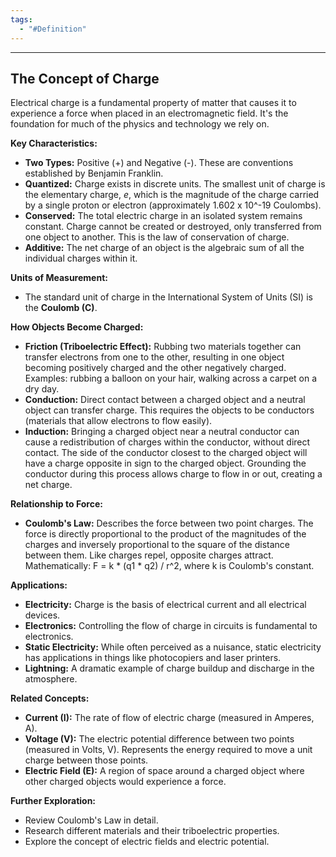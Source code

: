 ```yaml
---
tags:
  - "#Definition"
---
```

---  
## The Concept of Charge  
  
Electrical charge is a fundamental property of matter that causes it to experience a force when placed in an electromagnetic field.  It's the foundation for much of the physics and technology we rely on.  
  
**Key Characteristics:**  
  
*   **Two Types:** Positive (+) and Negative (-). These are conventions established by Benjamin Franklin.  
*   **Quantized:** Charge exists in discrete units. The smallest unit of charge is the elementary charge, *e*, which is the magnitude of the charge carried by a single proton or electron (approximately 1.602 x 10^-19 Coulombs).  
*   **Conserved:**  The total electric charge in an isolated system remains constant. Charge cannot be created or destroyed, only transferred from one object to another. This is the law of conservation of charge.  
*   **Additive:**  The net charge of an object is the algebraic sum of all the individual charges within it.  
  
**Units of Measurement:**  
  
*   The standard unit of charge in the International System of Units (SI) is the **Coulomb (C)**.  
  
**How Objects Become Charged:**  
  
*   **Friction (Triboelectric Effect):** Rubbing two materials together can transfer electrons from one to the other, resulting in one object becoming positively charged and the other negatively charged.  Examples: rubbing a balloon on your hair, walking across a carpet on a dry day.  
*   **Conduction:** Direct contact between a charged object and a neutral object can transfer charge.  This requires the objects to be conductors (materials that allow electrons to flow easily).  
*   **Induction:**  Bringing a charged object near a neutral conductor can cause a redistribution of charges within the conductor, without direct contact.  The side of the conductor closest to the charged object will have a charge opposite in sign to the charged object.  Grounding the conductor during this process allows charge to flow in or out, creating a net charge.  
  
**Relationship to Force:**  
  
*   **Coulomb's Law:**  Describes the force between two point charges.  The force is directly proportional to the product of the magnitudes of the charges and inversely proportional to the square of the distance between them.  Like charges repel, opposite charges attract.  Mathematically: F = k * (q1 * q2) / r^2, where k is Coulomb's constant.  
  
**Applications:**  
  
*   **Electricity:**  Charge is the basis of electrical current and all electrical devices.  
*   **Electronics:**  Controlling the flow of charge in circuits is fundamental to electronics.  
*   **Static Electricity:**  While often perceived as a nuisance, static electricity has applications in things like photocopiers and laser printers.  
*   **Lightning:**  A dramatic example of charge buildup and discharge in the atmosphere.  
  
**Related Concepts:**  
  
*   **Current (I):**  The rate of flow of electric charge (measured in Amperes, A).  
*   **Voltage (V):**  The electric potential difference between two points (measured in Volts, V). Represents the energy required to move a unit charge between those points.  
*   **Electric Field (E):**  A region of space around a charged object where other charged objects would experience a force.  
  
**Further Exploration:**  
  
*   Review Coulomb's Law in detail.  
*   Research different materials and their triboelectric properties.  
*   Explore the concept of electric fields and electric potential.  
